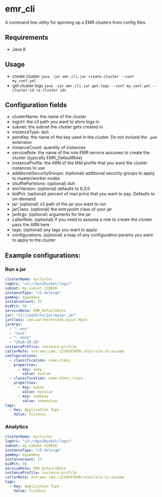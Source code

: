 # emr_cli
A command line utility for spinning up a EMR clusters from config files.

## Requirements 
* Java 8

## Usage
* create cluster `java -jar emr_cli.jar create-cluster --conf my_conf.yml`
* get cluster logs `java -jar emr_cli.jar get-logs --conf my_conf.yml --cluster-id <a cluster id>`

## Configuration fields
* clusterName: the name of the cluster
* logUri: the s3 path you want to store logs in
* subnet: the subnet the cluster gets created in
* instanceType: duh
* pemKey: the name of the key used in the cluster. Do not inclued the `.pem` extension
* instanceCount: quantity of instances
* serviceRole: the name of the role EMR service assumes to create the cluster (typically EMR_DefaultRole)
* instanceProfile: the ARN of the IAM profile that you want the cluster instances to use
* additionalSecurityGroups: (optional) additional security groups to apply to master/worker nodes
* shufflePartitions: (optional) duh
* emrVersion: (optional) defaults to 6.3.0
* bidPct: (optional) percent of max price that you want to pay. Defaults to on-demand.
* jar: (optional) s3 path of the jar you want to run 
* jarClass: (optional) the entrypoint class of your jar 
* jarArgs: (optional) arguments for the jar 
* callerRole: (optional)  if you need to assume a role to create the cluster pass the ARN here 
* tags: (optional) any tags you want to apply
* configurations: (optional) a map of any configuration params you want to apply to the cluster

## Example configurations:

### Run a jar
```yaml
clusterName: mycluster
logUri: "s3://mys3bucket/logs/"
subnet: my-subnet-120938
instanceType: "c5.4xlarge"
pemKey: mypemkey
instanceCount: 15
bidPct: 50
serviceRole: EMR_DefaultRole
jar: "s3://path/to/jar/myjar.jar"
jarClass: com.warrenronsiek.myjar.Main
jarArgs:
  - "--env"
  - "test"
  - "--date"
  - "2020-10-28"
instanceProfile: instance-profile
callerRole: arn:aws:iam::1234567890:role/role-to-assume
configurations:
  - classification: some-class
    properties: 
      - key: akey
        value: avalue
  - classification: some-other-class
    properties:
      - key: mykey
        value: myvalue
      - key: somekey
        value: somevalue
tags:
  - Key: Application Type
    Value: fizzbuzz
```

### Analytics
```yaml
clusterName: mycluster
logUri: "s3://mys3bucket/logs/"
subnet: my-subnet-120938
instanceType: "c5.4xlarge"
pemKey: mypemkey
instanceCount: 15
bidPct: 50
serviceRole: EMR_DefaultRole
instanceProfile: instance-profile
callerRole: arn:aws:iam::1234567890:role/role-to-assume
tags:
  - Key: Application Type
    Value: fizzbuzz
```
